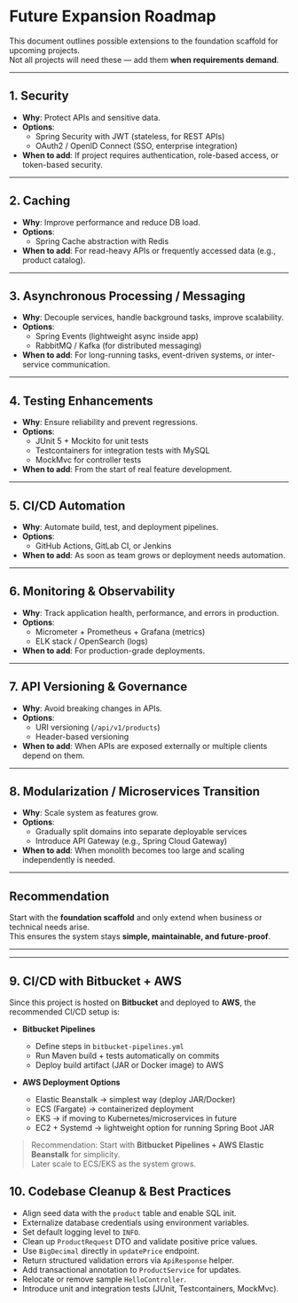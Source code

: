 # Future Expansion Roadmap

This document outlines possible extensions to the foundation scaffold for upcoming projects.  
Not all projects will need these — add them **when requirements demand**.

---

## 1. Security
- **Why**: Protect APIs and sensitive data.  
- **Options**:
  - Spring Security with JWT (stateless, for REST APIs)
  - OAuth2 / OpenID Connect (SSO, enterprise integration)
- **When to add**: If project requires authentication, role-based access, or token-based security.

---

## 2. Caching
- **Why**: Improve performance and reduce DB load.  
- **Options**:
  - Spring Cache abstraction with Redis
- **When to add**: For read-heavy APIs or frequently accessed data (e.g., product catalog).

---

## 3. Asynchronous Processing / Messaging
- **Why**: Decouple services, handle background tasks, improve scalability.  
- **Options**:
  - Spring Events (lightweight async inside app)
  - RabbitMQ / Kafka (for distributed messaging)
- **When to add**: For long-running tasks, event-driven systems, or inter-service communication.

---

## 4. Testing Enhancements
- **Why**: Ensure reliability and prevent regressions.  
- **Options**:
  - JUnit 5 + Mockito for unit tests
  - Testcontainers for integration tests with MySQL
  - MockMvc for controller tests
- **When to add**: From the start of real feature development.

---

## 5.  CI/CD Automation
- **Why**: Automate build, test, and deployment pipelines.  
- **Options**:
  - GitHub Actions, GitLab CI, or Jenkins
- **When to add**: As soon as team grows or deployment needs automation.

---

## 6. Monitoring & Observability
- **Why**: Track application health, performance, and errors in production.  
- **Options**:
  - Micrometer + Prometheus + Grafana (metrics)
  - ELK stack / OpenSearch (logs)
- **When to add**: For production-grade deployments.

---

## 7. API Versioning & Governance
- **Why**: Avoid breaking changes in APIs.  
- **Options**:
  - URI versioning (`/api/v1/products`)
  - Header-based versioning
- **When to add**: When APIs are exposed externally or multiple clients depend on them.

---

## 8. Modularization / Microservices Transition
- **Why**: Scale system as features grow.  
- **Options**:
  - Gradually split domains into separate deployable services
  - Introduce API Gateway (e.g., Spring Cloud Gateway)
- **When to add**: When monolith becomes too large and scaling independently is needed.

---

## Recommendation
Start with the **foundation scaffold** and only extend when business or technical needs arise.  
This ensures the system stays **simple, maintainable, and future-proof**.

---


---

## 9. CI/CD with Bitbucket + AWS

Since this project is hosted on **Bitbucket** and deployed to **AWS**, the recommended CI/CD setup is:

- **Bitbucket Pipelines**  
  - Define steps in `bitbucket-pipelines.yml`  
  - Run Maven build + tests automatically on commits  
  - Deploy build artifact (JAR or Docker image) to AWS  

- **AWS Deployment Options**  
  - Elastic Beanstalk → simplest way (deploy JAR/Docker)  
  - ECS (Fargate) → containerized deployment  
  - EKS → if moving to Kubernetes/microservices in future  
  - EC2 + Systemd → lightweight option for running Spring Boot JAR  

> Recommendation: Start with **Bitbucket Pipelines + AWS Elastic Beanstalk** for simplicity.  
> Later scale to ECS/EKS as the system grows.
## 10. Codebase Cleanup & Best Practices
- Align seed data with the `product` table and enable SQL init.
- Externalize database credentials using environment variables.
- Set default logging level to `INFO`.
- Clean up `ProductRequest` DTO and validate positive price values.
- Use `BigDecimal` directly in `updatePrice` endpoint.
- Return structured validation errors via `ApiResponse` helper.
- Add transactional annotation to `ProductService` for updates.
- Relocate or remove sample `HelloController`.
- Introduce unit and integration tests (JUnit, Testcontainers, MockMvc).
